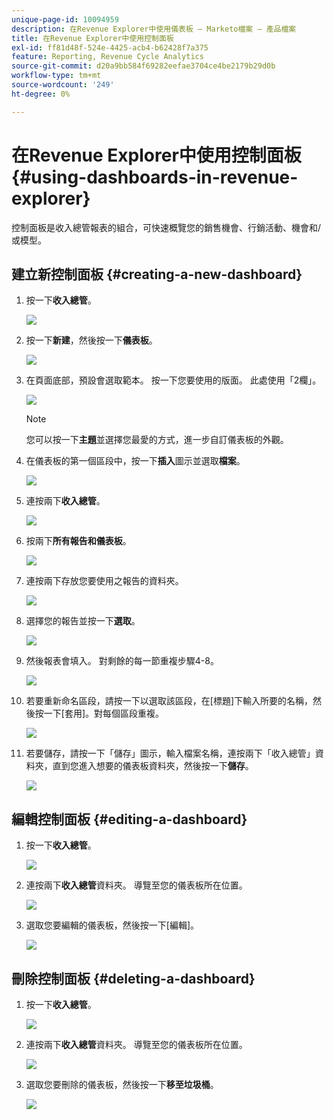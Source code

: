 ```yaml
---
unique-page-id: 10094959
description: 在Revenue Explorer中使用儀表板 — Marketo檔案 — 產品檔案
title: 在Revenue Explorer中使用控制面板
exl-id: ff81d48f-524e-4425-acb4-b62428f7a375
feature: Reporting, Revenue Cycle Analytics
source-git-commit: d20a9bb584f69282eefae3704ce4be2179b29d0b
workflow-type: tm+mt
source-wordcount: '249'
ht-degree: 0%

---
```


# 在Revenue Explorer中使用控制面板 {#using-dashboards-in-revenue-explorer}

控制面板是收入總管報表的組合，可快速概覽您的銷售機會、行銷活動、機會和/或模型。

## 建立新控制面板 {#creating-a-new-dashboard}

1. 按一下&#x200B;**收入總管**。

   ![](assets/one.png)

1. 按一下&#x200B;**新建**，然後按一下&#x200B;**儀表板**。

   ![](assets/two.png)

1. 在頁面底部，預設會選取範本。 按一下您要使用的版面。 此處使用「2欄」。

   ![](assets/three.png)

   >[!NOTE]
   >
   >您可以按一下&#x200B;**主題**&#x200B;並選擇您最愛的方式，進一步自訂儀表板的外觀。

1. 在儀表板的第一個區段中，按一下&#x200B;**插入**&#x200B;圖示並選取&#x200B;**檔案**。

   ![](assets/four.png)

1. 連按兩下&#x200B;**收入總管**。

   ![](assets/five.png)

1. 按兩下&#x200B;**所有報告和儀表板**。

   ![](assets/six.png)

1. 連按兩下存放您要使用之報告的資料夾。

   ![](assets/seven.png)

1. 選擇您的報告並按一下&#x200B;**選取**。

   ![](assets/eight.png)

1. 然後報表會填入。 對剩餘的每一節重複步驟4-8。

   ![](assets/nine.png)

1. 若要重新命名區段，請按一下以選取該區段，在[標題]下輸入所要的名稱，然後按一下[套用]。**&#x200B;** 對每個區段重複。

   ![](assets/ten.png)

1. 若要儲存，請按一下「儲存」圖示，輸入檔案名稱，連按兩下「收入總管」資料夾，直到您進入想要的儀表板資料夾，然後按一下&#x200B;**儲存**。

   ![](assets/eleven.png)

## 編輯控制面板 {#editing-a-dashboard}

1. 按一下&#x200B;**收入總管**。

   ![](assets/one.png)

1. 連按兩下&#x200B;**收入總管**&#x200B;資料夾。 導覽至您的儀表板所在位置。

   ![](assets/thirteen.png)

1. 選取您要編輯的儀表板，然後按一下[編輯]。**&#x200B;**

   ![](assets/fourteen.png)

## 刪除控制面板 {#deleting-a-dashboard}

1. 按一下&#x200B;**收入總管**。

   ![](assets/one.png)

1. 連按兩下&#x200B;**收入總管**&#x200B;資料夾。 導覽至您的儀表板所在位置。

   ![](assets/thirteen.png)

1. 選取您要刪除的儀表板，然後按一下&#x200B;**移至垃圾桶**。

   ![](assets/fifteen.png)
